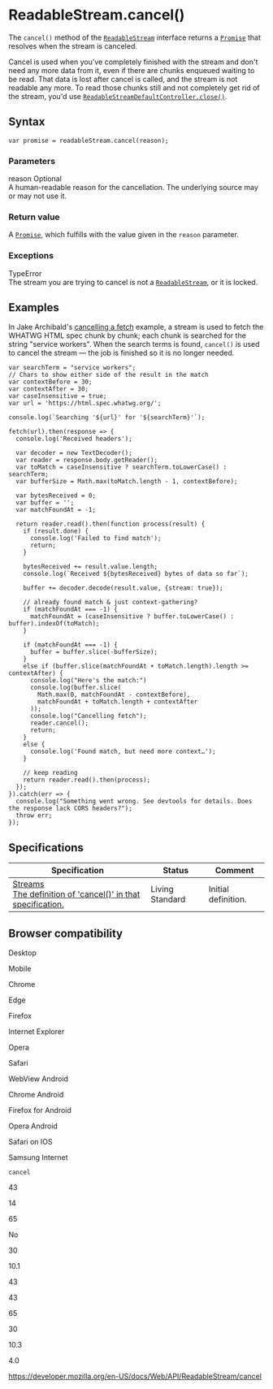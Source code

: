 # ReadableStream.cancel()

The `cancel()` method of the [`ReadableStream`](../readablestream) interface returns a [`Promise`](https://developer.mozilla.org/en-US/docs/Web/JavaScript/Reference/Global_Objects/Promise) that resolves when the stream is canceled.

Cancel is used when you've completely finished with the stream and don't need any more data from it, even if there are chunks enqueued waiting to be read. That data is lost after cancel is called, and the stream is not readable any more. To read those chunks still and not completely get rid of the stream, you'd use [`ReadableStreamDefaultController.close()`](../readablestreamdefaultcontroller/close).

## Syntax

    var promise = readableStream.cancel(reason);

### Parameters

reason <span class="badge inline optional">Optional</span>  
A human-readable reason for the cancellation. The underlying source may or may not use it.

### Return value

A [`Promise`](https://developer.mozilla.org/en-US/docs/Web/JavaScript/Reference/Global_Objects/Promise), which fulfills with the value given in the `reason` parameter.

### Exceptions

TypeError  
The stream you are trying to cancel is not a [`ReadableStream`](../readablestream), or it is locked.

## Examples

In Jake Archibald's [cancelling a fetch](https://jsbin.com/gameboy/edit?js,console) example, a stream is used to fetch the WHATWG HTML spec chunk by chunk; each chunk is searched for the string "service workers". When the search terms is found, `cancel()` is used to cancel the stream — the job is finished so it is no longer needed.

    var searchTerm = "service workers";
    // Chars to show either side of the result in the match
    var contextBefore = 30;
    var contextAfter = 30;
    var caseInsensitive = true;
    var url = 'https://html.spec.whatwg.org/';

    console.log(`Searching '${url}' for '${searchTerm}'`);

    fetch(url).then(response => {
      console.log('Received headers');

      var decoder = new TextDecoder();
      var reader = response.body.getReader();
      var toMatch = caseInsensitive ? searchTerm.toLowerCase() : searchTerm;
      var bufferSize = Math.max(toMatch.length - 1, contextBefore);

      var bytesReceived = 0;
      var buffer = '';
      var matchFoundAt = -1;

      return reader.read().then(function process(result) {
        if (result.done) {
          console.log('Failed to find match');
          return;
        }

        bytesReceived += result.value.length;
        console.log(`Received ${bytesReceived} bytes of data so far`);

        buffer += decoder.decode(result.value, {stream: true});

        // already found match & just context-gathering?
        if (matchFoundAt === -1) {
          matchFoundAt = (caseInsensitive ? buffer.toLowerCase() : buffer).indexOf(toMatch);
        }

        if (matchFoundAt === -1) {
          buffer = buffer.slice(-bufferSize);
        }
        else if (buffer.slice(matchFoundAt + toMatch.length).length >= contextAfter) {
          console.log("Here's the match:")
          console.log(buffer.slice(
            Math.max(0, matchFoundAt - contextBefore),
            matchFoundAt + toMatch.length + contextAfter
          ));
          console.log("Cancelling fetch");
          reader.cancel();
          return;
        }
        else {
          console.log('Found match, but need more context…');
        }

        // keep reading
        return reader.read().then(process);
      });
    }).catch(err => {
      console.log("Something went wrong. See devtools for details. Does the response lack CORS headers?");
      throw err;
    });

## Specifications

<table><thead><tr class="header"><th>Specification</th><th>Status</th><th>Comment</th></tr></thead><tbody><tr class="odd"><td><a href="https://streams.spec.whatwg.org/#rs-cancel">Streams<br />
<span class="small">The definition of 'cancel()' in that specification.</span></a></td><td><span class="spec-living">Living Standard</span></td><td>Initial definition.</td></tr></tbody></table>

## Browser compatibility

Desktop

Mobile

Chrome

Edge

Firefox

Internet Explorer

Opera

Safari

WebView Android

Chrome Android

Firefox for Android

Opera Android

Safari on IOS

Samsung Internet

`cancel`

43

14

65

No

30

10.1

43

43

65

30

10.3

4.0

<a href="https://developer.mozilla.org/en-US/docs/Web/API/ReadableStream/cancel" class="_attribution-link">https://developer.mozilla.org/en-US/docs/Web/API/ReadableStream/cancel</a>

